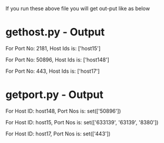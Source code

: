 If you run these above file you will get out-put like as below

# gethost.py - Output
For Port No: 2181, Host Ids is: ['host15']

For Port No: 50896, Host Ids is: ['host148']

For Port No: 443, Host Ids is: ['host17']

# getport.py - Output

For Host ID: host148, Port Nos is: set(['50896'])

For Host ID: host15, Port Nos is: set(['633139', '63139', '8380'])

For Host ID: host17, Port Nos is: set(['443'])



